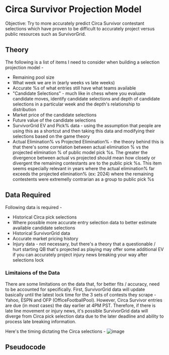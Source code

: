 # Circa Survivor Projection Model

Objective: Try to more accurately predict Circa Survivor contestant selections which have proven to be difficult to accurately project versus public resources such as SurvivorGrid.

## Theory

The following is a list of items I need to consider when building a selection projection model -
- Remaining pool size
- What week we are in (early weeks vs late weeks)
- Accurate %s of what entries still have what teams available
- "Candidate Selections" - much like in chess where you evaluate candidate moves, identify candidate selections and depth of candidate selections in a particular week and the depth's relationship to distribution
- Market price of the candidate selections
- Future value of the candidate selections
- SurvivorGrid EV and Pick% data - using the assumption that people are using this as a shortcut and then taking this data and modifying their selections based on the game theory
- Actual Elimination% vs Projected Elimination% - the theory behind this is that there's some correlation between actual elimination % vs the projected elimination % of public model pick %s. The greater the divergence between actual vs projected should mean how closely or divergent the remaining contestants are to the public pick %s. This item seems especially relevant in years where the actual elimination% far exceeds the projected elimination% (ex: 2024) where the remaining contestents were extremelly contrarian as a group to public pick %s

## Data Required

Following data is required - 
- Historical Circa pick selections
- Where possible more accurate entry selection data to better estimate available candidate selections
- Historical SurvivorGrid data
- Accurate market pricing history
- Injury data - not necessary, but there's a theory that a questionable / hurt starting QB that's projected as playing may offer some additional EV if you can accurately project injury news breaking your way after selections lock

### Limitaions of the Data

There are some limitations on the data that, for better fits / accuracy, need to be accounted for specifically. First, SurvivorGrid data will update basically until the latest lock time for the 3 sets of contests they scrape - Yahoo, ESPN and OFP (OfficeFootballPool). However, Circa Survivor entries are due (in most cases) the day earlier at 4PM PST. Therefore, if there is late line movement or injury news, it's possible SurvivorGrid data will diverge from Circa pick selection data due to the later deadline and ability to process late breaking information.

Here's the timing dictating the Circa selections - 
![image](https://github.com/user-attachments/assets/bc49459b-97b5-4d33-adf5-9a69d555a84c)

## Pseudocode
